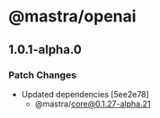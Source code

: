 # @mastra/openai

## 1.0.1-alpha.0

### Patch Changes

- Updated dependencies [5ee2e78]
  - @mastra/core@0.1.27-alpha.21
